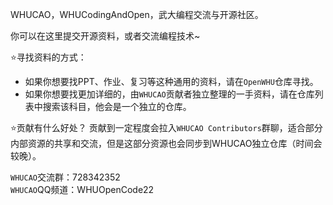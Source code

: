 WHUCAO，WHUCodingAndOpen，武大编程交流与开源社区。  

你可以在这里提交开源资料，或者交流编程技术~  

⭐寻找资料的方式：  
- 如果你想要找PPT、作业、复习等这种通用的资料，请在`OpenWHU`仓库寻找。  
- 如果你想要找更加详细的，由`WHUCAO`贡献者独立整理的一手资料，请在仓库列表中搜索该科目，他会是一个独立的仓库。  

⭐贡献有什么好处？
贡献到一定程度会拉入`WHUCAO Contributors`群聊，适合部分内部资源的共享和交流，但是这部分资源也会同步到WHUCAO独立仓库（时间会较晚）。  

`WHUCAO`交流群：728342352  
`WHUCAO`QQ频道：WHUOpenCode22

